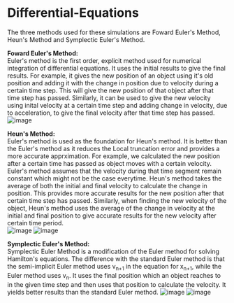 # Differential-Equations
The three methods used for these simulations are Foward Euler's Method, Heun's Method and Symplectic Euler's Method.

**Foward Euler's Method:**</br>
Euler's method is the first order, explicit method used for numerical integration of differential equations. It uses the initial results to give the final results. For example, it gives the new position of an object using it's old position and adding it with the change in position due to velocity during a certain time step. This will give the new position of that object after that time step has passed. Similarly, it can be used to give the new velocity using inital velocity at a certain time step and adding change in velocity, due to acceleration, to give the final velocity after that time step has passed.</br>
![image](https://user-images.githubusercontent.com/26041014/152056225-01e5d2fe-cfcc-43d2-ad26-7439d5e6323b.png)


**Heun's Method:**</br>
Euler's method is used as the foundation for Heun's method. It is better than the Euler's method as it reduces the Local truncation error and provides a more accurate apprximation. For example, we calculated the new position after a certain time has passed as object moves with a certain velocity. Euler's method assumes that the velocity during that time segment remain constant which might not be the case everytime. Heun's method takes the average of both the initial and final velocity to calculate the change in position. This provides more accurate results for the new position after that certain time step has passed. Similarly, when finding the new velocity of the object, Heun's method uses the average of the change in velocity at the initial and final position to give accurate results for the new velocity after certain time period.</br>
![image](https://user-images.githubusercontent.com/26041014/152056126-db105064-6df2-4620-9ff1-5eaaa58c1741.png)
![image](https://user-images.githubusercontent.com/26041014/152056148-18bfee3e-c5a9-424e-8faa-d2455d5011b1.png)


**Symplectic Euler's Method:**</br>
Symplectic Euler Method is a modification of the Euler method for solving Hamilton's equations. The difference with the standard Euler method is that the semi-implicit Euler method uses v<sub>n+1</sub> in the equation for x<sub>n+1</sub>, while the Euler method uses v<sub>n</sub>. It uses the final position which an object reaches to in the given time step and then uses that position to calculate the velocity. It yields better results than the standard Euler method.
![image](https://user-images.githubusercontent.com/26041014/152057532-1b5ceb61-0469-478f-a311-c966c2444f26.png)
![image](https://user-images.githubusercontent.com/26041014/152057547-fc298e15-eb11-4f42-8e2f-eb08d1488c2e.png)

